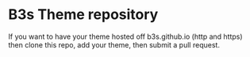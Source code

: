 # B3s Theme repository

If you want to have your theme hosted off b3s.github.io (http and https) then clone this repo, add your theme, then submit a pull request.

